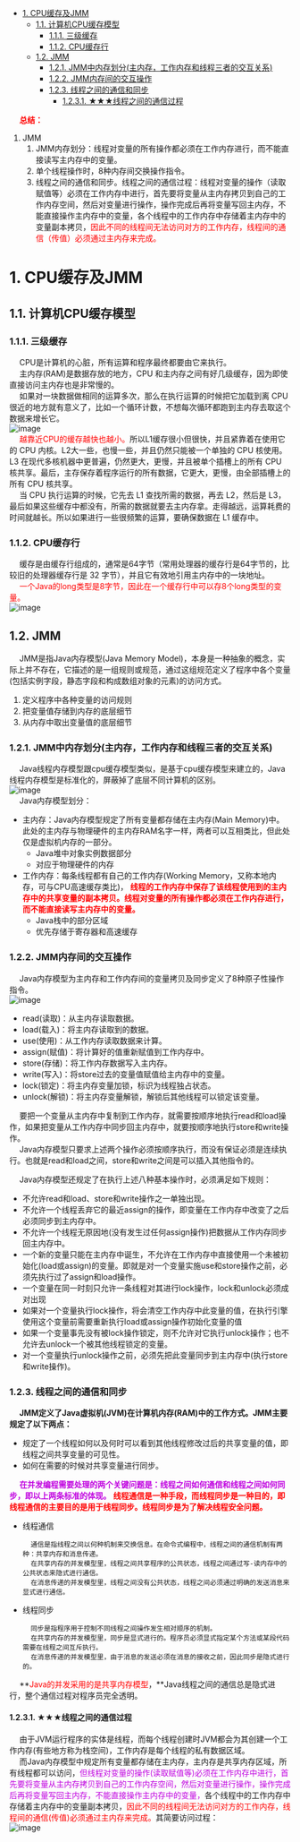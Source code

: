 

<!-- TOC -->

- [1. CPU缓存及JMM](#1-cpu缓存及jmm)
    - [1.1. 计算机CPU缓存模型](#11-计算机cpu缓存模型)
        - [1.1.1. 三级缓存](#111-三级缓存)
        - [1.1.2. CPU缓存行](#112-cpu缓存行)
    - [1.2. JMM](#12-jmm)
        - [1.2.1. JMM中内存划分(主内存，工作内存和线程三者的交互关系)](#121-jmm中内存划分主内存工作内存和线程三者的交互关系)
        - [1.2.2. JMM内存间的交互操作](#122-jmm内存间的交互操作)
        - [1.2.3. 线程之间的通信和同步](#123-线程之间的通信和同步)
            - [1.2.3.1. ★★★线程之间的通信过程](#1231-★★★线程之间的通信过程)

<!-- /TOC -->

&emsp; **<font color = "red">总结：</font>**  
1. JMM
    1. JMM内存划分：线程对变量的所有操作都必须在工作内存进行，而不能直接读写主内存中的变量。    
    2. 单个线程操作时，8种内存间交换操作指令。  
    3. 线程之间的通信和同步。线程之间的通信过程：线程对变量的操作（读取赋值等）必须在工作内存中进行，首先要将变量从主内存拷贝到自己的工作内存空间，然后对变量进行操作，操作完成后再将变量写回主内存，不能直接操作主内存中的变量，</font>各个线程中的工作内存中存储着主内存中的变量副本拷贝，<font color = "red">因此不同的线程间无法访问对方的工作内存，线程间的通信（传值）必须通过主内存来完成。</font>    



# 1. CPU缓存及JMM  
<!--
CPU缓存一致性协议
https://blog.csdn.net/w1453114339/article/details/107563613

https://mp.weixin.qq.com/s/yWifJmirZNnBrAIZrpJwyg
-->
<!-- 
~~
https://mp.weixin.qq.com/s/0_TDPDx8q2HmKCMyupWuNA
https://mp.weixin.qq.com/s?__biz=MzAwNDA2OTM1Ng==&mid=2453142004&idx=1&sn=81ccddb6c8b37114c022c4ad50368ecf&scene=21#wechat_redirect
-->


## 1.1. 计算机CPU缓存模型  

### 1.1.1. 三级缓存
&emsp; CPU是计算机的心脏，所有运算和程序最终都要由它来执行。  
&emsp; 主内存(RAM)是数据存放的地方，CPU 和主内存之间有好几级缓存，因为即使直接访问主内存也是非常慢的。  
&emsp; 如果对一块数据做相同的运算多次，那么在执行运算的时候把它加载到离 CPU 很近的地方就有意义了，比如一个循环计数，不想每次循环都跑到主内存去取这个数据来增长它。  
![image](https://gitee.com/wt1814/pic-host/raw/master/images/java/concurrent/multi-50.png)  
&emsp; <font color = "red">越靠近CPU的缓存越快也越小。</font>所以L1缓存很小但很快，并且紧靠着在使用它的 CPU 内核。L2大一些，也慢一些，并且仍然只能被一个单独的 CPU 核使用。L3 在现代多核机器中更普遍，仍然更大，更慢，并且被单个插槽上的所有 CPU 核共享。最后，主存保存着程序运行的所有数据，它更大，更慢，由全部插槽上的所有 CPU 核共享。  
&emsp; 当 CPU 执行运算的时候，它先去 L1 查找所需的数据，再去 L2，然后是 L3，最后如果这些缓存中都没有，所需的数据就要去主内存拿。走得越远，运算耗费的时间就越长。所以如果进行一些很频繁的运算，要确保数据在 L1 缓存中。  

### 1.1.2. CPU缓存行  
&emsp; 缓存是由缓存行组成的，通常是64字节（常用处理器的缓存行是64字节的，比较旧的处理器缓存行是 32 字节），并且它有效地引用主内存中的一块地址。  
&emsp; <font color = "red">一个Java的long类型是8字节，因此在一个缓存行中可以存8个long类型的变量。</font>  
![image](https://gitee.com/wt1814/pic-host/raw/master/images/java/concurrent/multi-51.png)  

## 1.2. JMM  
<!-- 
&emsp; Java内存模型(Java Memory Model，JMM)是一种符合顺序一致内存模型规范的，屏蔽了各种硬件和操作系统的访问差异的，保证了Java程序在各种平台下对内存的访问都能保证效果一致的机制及规范。  
![image](https://gitee.com/wt1814/pic-host/raw/master/images/java/concurrent/multi-6.png)  
-->
&emsp; JMM是指Java内存模型(Java Memory Model)，本身是一种抽象的概念，实际上并不存在，它描述的是一组规则或规范，通过这组规范定义了程序中各个变量(包括实例字段，静态字段和构成数组对象的元素)的访问方式。  

1. 定义程序中各种变量的访问规则
2. 把变量值存储到内存的底层细节
3. 从内存中取出变量值的底层细节

### 1.2.1. JMM中内存划分(主内存，工作内存和线程三者的交互关系)
&emsp; Java线程内存模型跟cpu缓存模型类似，是基于cpu缓存模型来建立的，Java线程内存模型是标准化的，屏蔽掉了底层不同计算机的区别。  
![image](https://gitee.com/wt1814/pic-host/raw/master/images/java/concurrent/multi-7.png)   
&emsp; Java内存模型划分： 

* 主内存：Java内存模型规定了所有变量都存储在主内存(Main Memory)中。此处的主内存与物理硬件的主内存RAM名字一样，两者可以互相类比，但此处仅是虚拟机内存的一部分。  
    * Java堆中对象实例数据部分
    * 对应于物理硬件的内存
* 工作内存：每条线程都有自己的工作内存(Working Memory，又称本地内存，可与CPU高速缓存类比)， **<font color = "red">线程的工作内存中保存了该线程使用到的主内存中的共享变量的副本拷贝。线程对变量的所有操作都必须在工作内存进行，而不能直接读写主内存中的变量。</font>**  
    * Java栈中的部分区域
    * 优先存储于寄存器和高速缓存

<!-- 
&emsp; Java内存模型的几个规范：  
1. 所有变量存储在主内存  
2. 主内存是虚拟机内存的一部分  
3. 每条线程有自己的工作内存  
4. 线程的工作内存保存变量的主内存副本  
5. 线程对变量的操作必须在工作内存中进行  
6. 不同线程之间无法直接访问对方工作内存中的变量  
7. 线程间变量值的传递均需要通过主内存来完成  
-->

### 1.2.2. JMM内存间的交互操作  
&emsp; Java内存模型为主内存和工作内存间的变量拷贝及同步定义了8种原子性操作指令。  
![image](https://gitee.com/wt1814/pic-host/raw/master/images/java/concurrent/multi-8.png)   

* read(读取)：从主内存读取数据。  
* load(载入)：将主内存读取到的数据。  
* use(使用)：从工作内存读取数据来计算。  
* assign(赋值)：将计算好的值重新赋值到工作内存中。
* store(存储)：将工作内存数据写入主内存。 
* write(写入)：将store过去的变量值赋值给主内存中的变量。 
* lock(锁定)：将主内存变量加锁，标识为线程独占状态。  
* unlock(解锁)：将主内存变量解锁，解锁后其他线程可以锁定该变量。  

&emsp; 要把一个变量从主内存中复制到工作内存，就需要按顺序地执行read和load操作，如果把变量从工作内存中同步回主内存中，就要按顺序地执行store和write操作。  
&emsp; Java内存模型只要求上述两个操作必须按顺序执行，而没有保证必须是连续执行。也就是read和load之间，store和write之间是可以插入其他指令的。  

&emsp; Java内存模型还规定了在执行上述八种基本操作时，必须满足如下规则：  

* 不允许read和load、store和write操作之一单独出现。  
* 不允许一个线程丢弃它的最近assign的操作，即变量在工作内存中改变了之后必须同步到主内存中。  
* 不允许一个线程无原因地(没有发生过任何assign操作)把数据从工作内存同步回主内存中。  
* 一个新的变量只能在主内存中诞生，不允许在工作内存中直接使用一个未被初始化(load或assign)的变量。即就是对一个变量实施use和store操作之前，必须先执行过了assign和load操作。  
* 一个变量在同一时刻只允许一条线程对其进行lock操作，lock和unlock必须成对出现  
* 如果对一个变量执行lock操作，将会清空工作内存中此变量的值，在执行引擎使用这个变量前需要重新执行load或assign操作初始化变量的值  
* 如果一个变量事先没有被lock操作锁定，则不允许对它执行unlock操作；也不允许去unlock一个被其他线程锁定的变量。  
* 对一个变量执行unlock操作之前，必须先把此变量同步到主内存中(执行store和write操作)。  

### 1.2.3. 线程之间的通信和同步  
&emsp; **JMM定义了Java虚拟机(JVM)在计算机内存(RAM)中的工作方式。JMM主要规定了以下两点：**  

* 规定了一个线程如何以及何时可以看到其他线程修改过后的共享变量的值，即线程之间共享变量的可见性。  
* 如何在需要的时候对共享变量进行同步。  

&emsp; **<font color = "clime">在并发编程需要处理的两个关键问题是：线程之间如何通信和线程之间如何同步，即以上两条标准的体现。</font>** **<font color = "red">线程通信是一种手段，而线程同步是一种目的，即线程通信的主要目的是用于线程同步。线程同步是为了解决线程安全问题。</font>**

* 线程通信  

        通信是指线程之间以何种机制来交换信息。在命令式编程中，线程之间的通信机制有两种：共享内存和消息传递。
        在共享内存的并发模型里，线程之间共享程序的公共状态，线程之间通过写-读内存中的公共状态来隐式进行通信。
        在消息传递的并发模型里，线程之间没有公共状态，线程之间必须通过明确的发送消息来显式进行通信。

* 线程同步  

        同步是指程序用于控制不同线程之间操作发生相对顺序的机制。
        在共享内存的并发模型里，同步是显式进行的。程序员必须显式指定某个方法或某段代码需要在线程之间互斥执行。
        在消息传递的并发模型里，由于消息的发送必须在消息的接收之前，因此同步是隐式进行的。    

&emsp; **<font color = "red">Java的并发采用的是共享内存模型</font>，**Java线程之间的通信总是隐式进行，整个通信过程对程序员完全透明。  

#### 1.2.3.1. ★★★线程之间的通信过程  
&emsp; 由于JVM运行程序的实体是线程，而每个线程创建时JVM都会为其创建一个工作内存(有些地方称为栈空间)，工作内存是每个线程的私有数据区域。  
&emsp; 而Java内存模型中规定所有变量都存储在主内存，主内存是共享内存区域，所有线程都可以访问，<font color = "clime">但线程对变量的操作(读取赋值等)必须在工作内存中进行，首先要将变量从主内存拷贝到自己的工作内存空间，然后对变量进行操作，操作完成后再将变量写回主内存，不能直接操作主内存中的变量，</font>各个线程中的工作内存中存储着主内存中的变量副本拷贝，<font color = "red">因此不同的线程间无法访问对方的工作内存，线程间的通信(传值)必须通过主内存来完成。</font>其简要访问过程：  
![image](https://gitee.com/wt1814/pic-host/raw/master/images/java/concurrent/multi-42.png)   

